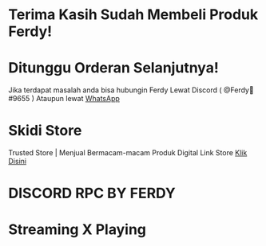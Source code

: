 # Terima Kasih Sudah Membeli Produk Ferdy!
# Ditunggu Orderan Selanjutnya!

Jika terdapat masalah anda bisa hubungin Ferdy
Lewat Discord ( @Ferdy🍥#9655 ) Ataupun lewat
[WhatsApp](https://wa.me/+62895386074029)

# Skidi Store
Trusted Store | Menjual Bermacam-macam Produk Digital
Link Store [Klik Disini](https://discord.gg/skidistore)

# DISCORD RPC BY FERDY
# Streaming X Playing